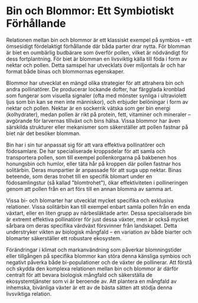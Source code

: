 
# Bin och Blommor: Ett Symbiotiskt Förhållande

Relationen mellan bin och blommor är ett klassiskt exempel på symbios – ett ömsesidigt fördelaktigt förhållande där båda parter drar nytta. För blomman är biet en oumbärlig budbärare som överför pollen, vilket är nödvändigt för dess fortplantning. För biet är blomman en livsviktig källa till föda i form av nektar och pollen. Detta samspel har utvecklats över miljontals år och har format både binas och blommornas egenskaper.

Blommor har utvecklat en mängd olika strategier för att attrahera bin och andra pollinatörer. De producerar lockande dofter, har färgglada kronblad som fungerar som visuella signaler (ofta med mönster synliga i ultraviolett ljus som bin kan se men inte människor), och erbjuder belöningar i form av nektar och pollen. Nektar är en sockerrik vätska som ger bin energi (kolhydrater), medan pollen är rikt på protein, fett, vitaminer och mineraler – avgörande för larvernas tillväxt och bins hälsa. Vissa blommor har även särskilda strukturer eller mekanismer som säkerställer att pollen fastnar på biet när det besöker blomman.

Bin har i sin tur anpassat sig för att vara effektiva pollinatörer och födosamlare. De har specialiserade kroppsdelar för att samla och transportera pollen, som till exempel pollenkorgarna på bakbenen hos honungsbin och humlor, eller täta hår på kroppen där pollen fastnar hos solitärbin. Deras munpartier är anpassade för att suga upp nektar. Binas beteende, som deras trohet till en specifik blomart under en födosamlingstur (så kallad "blomtrohet"), ökar effektiviteten i pollineringen genom att pollen från en art förs till en annan blomma av samma art.

Vissa bi- och blomarter har utvecklat mycket specifika och exklusiva relationer. Vissa solitärbin kan till exempel enbart samla pollen från en enda växtart, eller en liten grupp av närbesläktade arter. Dessa specialiserade bin är extremt effektiva pollinatörer för just dessa växter, men är också mycket sårbara om deras specifika värdväxt försvinner från landskapet. Detta understryker vikten av biologisk mångfald – en variation av både biarter och blomarter säkerställer ett robustare ekosystem.

Förändringar i klimat och markanvändning som påverkar blomningstider eller tillgången på specifika blommor kan störa denna känsliga symbios och negativt påverka både bi-populationer och de växter de pollinerar. Att förstå och skydda den komplexa relationen mellan bin och blommor är därför centralt för att bevara biologisk mångfald och säkerställa de ekosystemtjänster som vi är beroende av. Att plantera en mångfald av inhemska, bivänliga växter är ett av de bästa sätten att stödja denna livsviktiga relation.
